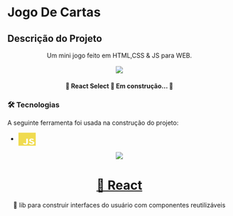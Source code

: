 # Jogo De Cartas #
## Descrição do Projeto
<p align="center">Um mini jogo feito em HTML,CSS & JS para WEB.</p>

 <p align="center">
 <img align="center" src="https://seeklogo.com/images/M/marvel-studios-logo-824A3A1976-seeklogo.com.png"/>
 </p>

<h4 align="center"> 
	🚧  React Select 🚀 Em construção...  🚧
</h4>

### 🛠 Tecnologias

A seguinte ferramenta foi usada na construção do projeto:

- <img align="center" alt="Lando-Js" height="30" width="40" src="https://raw.githubusercontent.com/devicons/devicon/master/icons/javascript/javascript-plain.svg">

<p align="center"> 
 <a href="https://instagram.com/lando_cerqueira" target="_blank"><img src="https://img.shields.io/badge/-Instagram-%23E4405F?style=for-the-badge&logo=instagram&logoColor=white" target="_blank"></a>
	</p>

<h1 align="center">
    <a href="https://pt-br.reactjs.org/">🔗 React</a>
</h1>

<p align="center">🚀 lib para construir interfaces do usuário com componentes reutilizáveis</p>

